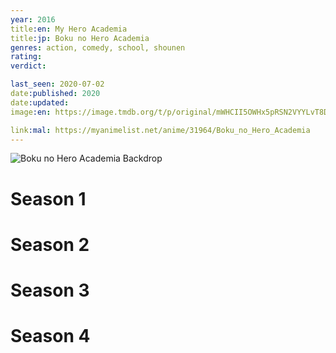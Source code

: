 ```yaml
---
year: 2016
title:en: My Hero Academia
title:jp: Boku no Hero Academia
genres: action, comedy, school, shounen
rating:
verdict:

last_seen: 2020-07-02
date:published: 2020
date:updated:
image:en: https://image.tmdb.org/t/p/original/mWHCII5OWHx5pRSN2VYYLvT8DbB.jpg

link:mal: https://myanimelist.net/anime/31964/Boku_no_Hero_Academia
---
```


![Boku no Hero Academia Backdrop](https://artworks.thetvdb.com/banners/fanart/original/305074-4.jpg)

<!-- SEASON DIVIDER -->
# Season 1

<!-- SEASON DIVIDER -->
# Season 2

<!-- SEASON DIVIDER -->
# Season 3

<!-- SEASON DIVIDER -->
# Season 4
